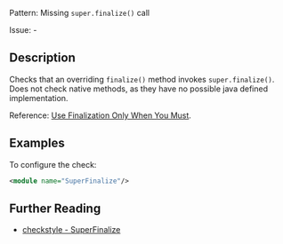 Pattern: Missing `super.finalize()` call

Issue: -

## Description

Checks that an overriding `finalize()` method invokes `super.finalize()`. Does not check native methods, as they have no possible java defined implementation. 

Reference: [Use Finalization Only When You Must](http://www.oracle.com/technetwork/java/javamail/finalization-137655.html). 

## Examples

To configure the check: 


```xml
<module name="SuperFinalize"/>
```

## Further Reading

* [checkstyle - SuperFinalize](http://checkstyle.sourceforge.net/config_coding.html#SuperFinalize)
